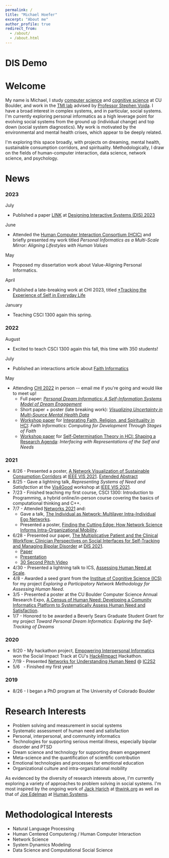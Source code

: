 ```yaml
---
permalink: /
title: "Michael Hoefer"
excerpt: "About me"
author_profile: true
redirect_from: 
  - /about/
  - /about.html
---
```


DIS Demo
======


Welcome
======
My name is Michael, I study [computer science](https://www.colorado.edu/cs/) and [cognitive science](https://www.colorado.edu/ics/) at CU Boulder, and work in the [TMI lab](https://tmilab.colorado.edu/) advised by [Professor Stephen Voida](https://stephen.voida.com/). I have a broad interest in complex systems, and in particular, social systems. I'm currently exploring personal informatics as a high leverage point for evolving social systems from the ground up (individual change) and top down (social system diagnostics). My work is motivated by the environmental and mental health crises, which appear to be deeply related.

I'm exploring this space broadly, with projects on dreaming, mental health, sustainable consumption corridors, and spirituality. Methodologically, I draw on the fields of human-computer interaction, data science, network science, and psychology.


News
======

### 2023

July
- Published a paper [LINK](https://michaelhoefer.com/files/DIS2023.pdf) at [Designing Interactive Systems (DIS) 2023](https://dis.acm.org/2023/) 

June
- Attended the [Human Computer Interaction Consortium (HCIC)](https://hcic.org/) and briefly presented my work titled *Personal Informatics as a Multi-Scale Mirror: Aligning Lifestyles with Human Values*

May
- Proposed my dissertation work about Value-Aligning Personal Informatics.

April
- Published a late-breaking work at CHI 2023, titled [*Tracking the Experience of Self in Everyday Life](https://michaelhoefer.com/files/CHI2023.pdf)

January
- Teaching CSCI 1300 again this spring.

### 2022
August
- Excited to teach CSCI 1300 again this fall, this time with 350 students! 

July
- Published an interactions article about [Faith Informatics](https://interactions.acm.org/blog/view/faith-informatics-supporting-development-of-systems-of-meaning-making-with)

May
- Attending [CHI 2022](https://chi2022.acm.org/) in person -- email me if you're going and would like to meet up!
  - Full paper: [*Personal Dream Informatics: A Self-Information Systems Model of Dream Engagement*](https://dl.acm.org/doi/10.1145/3491102.3517669)
  - Short paper + poster (late breaking work): [*Visualizing Uncertainty in Multi-Source Mental Health Data*](https://dl.acm.org/doi/abs/10.1145/3491101.3519844)
  - [Workshop paper](https://drive.google.com/file/d/1p-KH_M24atdBF4340utqW3rOf4G_zem9/view?usp=sharing) for [Integrating Faith, Religion, and Spirituality in HCI](https://sites.google.com/view/faithchi): *Faith Informatics: Computing for Development Through Stages of Faith*
  - [Workshop paper](https://michaelhoefer.com/files/sdt_chi_2022_hoefer_voida.pdf) for [Self-Determination Theory in HCI: Shaping a Research Agenda](http://www.positivecomputing.org/p/chi2022.html): *Interfacing with Representations of the Self and Needs*



### 2021
- 8/26 - Presented a poster, [A Network Visualization of Sustainable Consumption Corridors](https://ieeevis.b-cdn.net/vis_2021/posters/v-vis-posters-1041.pdf) at [IEEE VIS 2021](http://ieeevis.org/year/2021/welcome). [Extended Abstract](https://ieeevis.b-cdn.net/vis_2021/posters/v-vis-posters-1041-summary.pdf)
- 8/25 - Gave a lightning talk, *Representing Systems of Need and Satisfaction*  at the [Vis4Good](https://vis4good.github.io/) workshop at [IEEE VIS 2021](http://ieeevis.org/year/2021/welcome).
- 7/23 - Finished teaching my first course, CSCI 1300: Introduction to Programming, a hybrid online/in-person course covering the basics of computational thinking and C++.
- 7/7 - Attended [Networks 2021](https://networks2021.net/) and:
    - Gave a talk, [The Individual as Network: Multilayer Intra-Individual Ego Networks](https://www.youtube.com/watch?v=ST3IXtL88OY).
    - Presented a poster, [Finding the Cutting Edge: How Network Science Informs Intra-Organizational Mobility](https://michaelhoefer.com/files/intra_org_mobility.pdf).
- 6/28 - Presented our paper, [The Multiplicative Patient and the Clinical Workflow: Clinician Perspectives on Social Interfaces for Self-Tracking and Managing Bipolar Disorder](https://dl.acm.org/doi/10.1145/3461778.3461995) at [DIS 2021](https://dis.acm.org/2021/).
    - [Paper](https://dl.acm.org/doi/10.1145/3461778.3461995)
    - [Presentation](https://www.youtube.com/watch?v=h32_94LAajQ)
    - [30 Second Pitch Video](https://www.youtube.com/watch?v=K6NyMQoAKf4)
- 4/30 - Presented a lightning talk to ICS, [Assessing Human Need at Scale](https://www.colorado.edu/ics/michael-hoefer-lightningtalk-2021).
- 4/8 - Awarded a seed grant from the [Institue of Cognitive Science (ICS)](https://www.colorado.edu/ics/) for my project *Exploring a Participatory Network Methodology for Assessing Human Need*.
- 3/5 - Presented a poster at the CU Boulder Computer Science Annual Research Expo, [A Census of Human Need: Developing a Comunity Informatics Platform to Systematically Assess Human Need and Satisfaction](https://michaelhoefer.com/files/census_for_needs.pdf).
- 1/7 - Honored to be awarded a Beverly Sears Graduate Student Grant for my project *Toward Personal Dream Informatics: Exploring the Self-Tracking of Dreams*


### 2020   
- 9/20 - My hackathon project, [Empowering Interpersonal Informatics](https://devpost.com/software/empowering-interpersonal-informatics) won the Social Impact Track at CU's [Hack4Impact](https://hack-for-impact-hackcu.devpost.com/) Hackathon.
- 7/19 - Presented [Networks for Understanding Human Need](https://www.notion.so/Networks-for-Understanding-Human-Need-73058f5a7f2c44b781f817ee8e061c24) @ [IC2S2](http://2020.ic2s2.org/6th-international-conference-computational-social-science)
- 5/6 &nbsp; - Finished my first year!

### 2019
- 8/26 - I began a PhD program at The University of Colorado Boulder


Research Interests
======
- Problem solving and measurement in social systems
- Systematic assessment of human need and satisfaction
- Personal, interpersonal, and community informatics
- Technologies for supporting serious mental illness, especially bipolar disorder and PTSD
- Dream science and technology for supporting dream engagement
- Meta-science and the quantification of scientific contribution
- Emotional technologies and processes for emotional education
- Organizational culture and intra-organizational mobility

As evidenced by the diversity of research interests above, I'm currently exploring a variety of approaches to problem solving in social systems. I'm most inspired by the ongoing work of [Jack Harich](https://thwink.org/sustain/work/bios/jack_harich/index.htm) at [thwink.org](https://thwink.org/) as well as that of [Joe Edelman](https://nxhx.org/) at [Human Systems](https://human-systems.org/). 


Methodological Interests
======
- Natural Language Processing
- Human Centered Computering / Human Computer Interaction
- Network Science
- System Dynamics Modeling
- Data Science and Computational Social Science